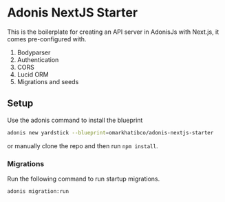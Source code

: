 # Adonis NextJS Starter

This is the boilerplate for creating an API server in AdonisJs with Next.js, it comes pre-configured with.

1.  Bodyparser
2.  Authentication
3.  CORS
4.  Lucid ORM
5.  Migrations and seeds

## Setup

Use the adonis command to install the blueprint

```bash
adonis new yardstick --blueprint=omarkhatibco/adonis-nextjs-starter
```

or manually clone the repo and then run `npm install`.

### Migrations

Run the following command to run startup migrations.

```bash
adonis migration:run
```
